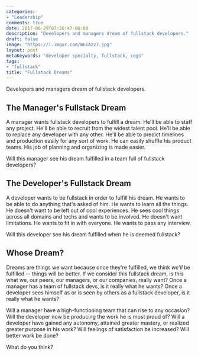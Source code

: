 ```yaml
---
categories:
- "Leadership"
comments: true
date: 2017-06-29T07:26:47-06:00
description: "Developers and managers dream of fullstack developers."
draft: false
image: "https://i.imgur.com/WnIAzz7.jpg"
layout: post
metaKeywords: "developer specialty, fullstack, cogs"
tags:
- "fullstack"
title: "Fullstack Dreams"
---
```


Developers and managers dream of fullstack developers.

<!--more-->

## The Manager's Fullstack Dream

A manager wants fullstack developers to fulfill a dream. He'll be able to staff any project. He'll be able to recruit from the widest talent pool.  He'll be able to replace any developer with any other.  He'll be able to predict timelines and production easily for any sort of work. He can easily shuffle his product teams.  His job of planning and organizing is made easier.

Will this manager see his dream fulfilled in a team full of fullstack developers?

## The Developer's Fullstack Dream

A developer wants to be fullstack in order to fulfill his dream. He wants to be able to do anything that's asked of him.  He wants to learn all the things.  He doesn't want to be left out of cool experiences.  He sees cool things across all domains and techs and wants to be involved.  He doesn't want limitations.  He wants to fit in with everyone.  He wants to pass any interview.

Will this developer see his dream fulfilled when he is deemed fullstack?

## Whose Dream?

Dreams are things we want because once they're fulfilled, we think *we'll* be fulfilled -- things will be better.  If we consider this fullstack dream, is this what we, our peers, our managers, or our companies, really want?  Once a manager has a team of fullstack devs, is it really what he wants?  Once a developer sees himself as or is seen by others as a fullstack developer, is it really what he wants?

Will a manager have a high-functioning team that can rise to any occasion?  Will the developer now be producing the work he is most proud of?  Will a developer have gained any autonomy, attained greater mastery, or realized greater purpose in his work?  Will feelings of satisfaction be increased?  Will better work be done?

What do you think?

